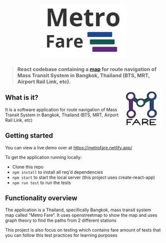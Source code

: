 <p align="center">
  <img alt="Fiber" height="175" src="media/banner.png">
</p>

> ### React codebase containing a [map](https://www.openstreetmap.org/) for route navigation of Mass Transit System in Bangkok, Thailand (BTS, MRT, Airport Rail Link, etc).

<img align="right" width=125 src="public/logo192.png" />

## What is it?
It is a software application for route navigation of Mass Transit System in Bangkok, Thailand (BTS, MRT, Airport Rail Link, etc)


## Getting started

You can view a live demo over at https://metrofare.netlify.app/

To get the application running locally:

- Clone this repo
- `npm install` to install all req'd dependencies
- `npm start` to start the local server (this project uses create-react-app)
- `npm run test` to run the tests

## Functionality overview

The application is a Thailand, specifically Bangkok, mass transit system map called "Metro Fare". It uses openstreetmap to show the map and uses graph theory to find the paths from 2 different stations

This project is also focus on testing which contains fare amount of tests that you can follow this test practices for learning purposes

